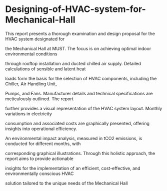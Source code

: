 # Designing-of-HVAC-system-for-Mechanical-Hall

This report presents a thorough examination and design proposal for the HVAC system designated for 

the Mechanical Hall at MUST. The focus is on achieving optimal indoor environmental conditions 

through rooftop installation and ducted chilled air supply. Detailed calculations of sensible and latent heat 

loads form the basis for the selection of HVAC components, including the Chiller, Air Handling Unit, 

Pumps, and Fans. Manufacturer details and technical specifications are meticulously outlined. The report 

further provides a visual representation of the HVAC system layout. Monthly variations in electricity 

consumption and associated costs are graphically presented, offering insights into operational efficiency. 

An environmental impact analysis, measured in tCO2 emissions, is conducted for different months, with 

corresponding graphical illustrations. Through this holistic approach, the report aims to provide actionable 

insights for the implementation of an efficient, cost-effective, and environmentally conscious HVAC 

solution tailored to the unique needs of the Mechanical Hall
